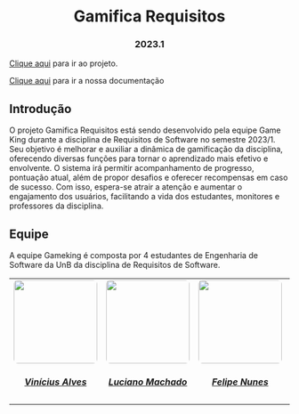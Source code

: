 <h1 align="center"> Gamifica Requisitos </h1>
<h3 align="center"> 2023.1 </h3>

[Clique aqui](https://disciplinareq.web.app/) para ir ao projeto.

[Clique aqui](https://mdsreq-fga-unb.github.io/2023.1-GamificaRequisitos) para ir a nossa documentação

## Introdução
O projeto Gamifica Requisitos está sendo desenvolvido pela equipe Game King durante a disciplina de Requisitos de Software no semestre 2023/1. Seu objetivo é melhorar e auxiliar a dinâmica de gamificação da disciplina, oferecendo diversas funções para tornar o aprendizado mais efetivo e envolvente. O sistema irá permitir acompanhamento de progresso, pontuação atual, além de propor desafios e oferecer recompensas em caso de sucesso. Com isso, espera-se atrair a atenção e aumentar o engajamento dos usuários, facilitando a vida dos estudantes, monitores e professores da disciplina.


## Equipe
A equipe Gameking é composta por 4 estudantes de Engenharia de Software da UnB da disciplina de Requisitos de Software.

<center>
    <table style="margin-left: auto; margin-right: auto;">
        <tr>
            <td align="center">
                <a href="https://github.com/vinicius-alvess">
                    <img style="border-radius: 5%;" src="https://github.com/vinicius-alvess.png" width="150px;"/>
                    <h5 class="text-center">Vinícius Alves</h5>
                </a>
            </td>
            <td align="center">
                <a href="https://github.com/lucianosgit">
                    <img style="border-radius: 5%;" src="https://github.com/lucianosgit.png" width="150px;"/>
                    <h5 class="text-center">Luciano Machado</h5>
                </a>
            </td>
            <td align="center">
                <a href="https://github.com/FelipeNunesdM">
                    <img style="border-radius: 5%;" src="https://github.com/FelipeNunesdM.png" width="150px;"/>
                    <h5 class="text-center">Felipe Nunes</h5>
                </a>
            <td align="center">
                <a href="https://github.com/paulohborba">
                    <img style="border-radius: 5%;" src="https://github.com/paulohborba.png" width="150px;"/>
                    <h5 class="text-center">Paulo Borba</h5>
                </a>
            </td>
    </table>
</center>
